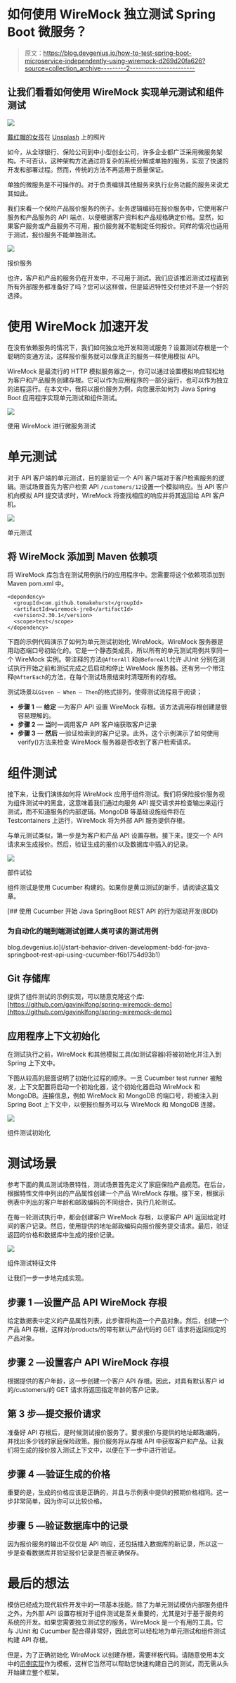# 如何使用 WireMock 独立测试 Spring Boot 微服务？

> 原文：<https://blog.devgenius.io/how-to-test-spring-boot-microservice-independently-using-wiremock-d269d20fa626?source=collection_archive---------2----------------------->

## 让我们看看如何使用 WireMock 实现单元测试和组件测试

![](img/530602c692daceedb7dfef08b1e3dec5.png)

[戴红帽的女孩](https://unsplash.com/@girlwithredhat?utm_source=unsplash&utm_medium=referral&utm_content=creditCopyText)在 [Unsplash](https://unsplash.com/t/technology?utm_source=unsplash&utm_medium=referral&utm_content=creditCopyText) 上的照片

如今，从全球银行、保险公司到中小型创业公司，许多企业都广泛采用微服务架构。不可否认，这种架构方法通过将复杂的系统分解成单独的服务，实现了快速的开发和部署过程。然而，传统的方法不再适用于质量保证。

单独的微服务是不可操作的。对于负责编排其他服务来执行业务功能的服务来说尤其如此。

我们来看一个保险产品报价服务的例子。业务逻辑编码在报价服务中，它使用客户服务和产品服务的 API 端点，以便根据客户资料和产品规格确定价格。显然，如果客户服务或产品服务不可用，报价服务就不能制定任何报价。同样的情况也适用于测试，报价服务不能单独测试。

![](img/2eddfad918dd00fd5124b19326db32a4.png)

报价服务

也许，客户和产品的服务仍在开发中，不可用于测试。我们应该推迟测试过程直到所有外部服务都准备好了吗？您可以这样做，但是延迟特性交付绝对不是一个好的选择。

# 使用 WireMock 加速开发

在没有依赖服务的情况下，我们如何独立地开发和测试服务？设置测试存根是一个聪明的变通方法，这样报价服务就可以像真正的服务一样使用模拟 API。

WireMock 是最流行的 HTTP 模拟服务器之一，你可以通过设置模拟响应轻松地为客户和产品服务创建存根。它可以作为应用程序的一部分运行，也可以作为独立的进程运行。在本文中，我将以报价服务为例，向您展示如何为 Java Spring Boot 应用程序实现单元测试和组件测试。

![](img/86fc5ac5357fd409c430b646da0aca97.png)

使用 WireMock 进行微服务测试

# 单元测试

对于 API 客户端的单元测试，目的是验证一个 API 客户端对于客户检索服务的逻辑。测试场景首先为客户检索 API `/customers/12`设置一个模拟响应。当 API 客户机向模拟 API 提交请求时，WireMock 将查找相应的响应并将其返回给 API 客户机。

![](img/79f2a7c96eec33c673b4b33b8c883c5c.png)

单元测试

## 将 WireMock 添加到 Maven 依赖项

将 WireMock 库包含在测试用例执行的应用程序中。您需要将这个依赖项添加到 Maven pom.xml 中。

```
<dependency>
  <groupId>com.github.tomakehurst</groupId>
  <artifactId>wiremock-jre8</artifactId>
  <version>2.30.1</version>
  <scope>test</scope>
</dependency>
```

下面的示例代码演示了如何为单元测试初始化 WireMock。WireMock 服务器是用动态端口号初始化的。它是一个静态类成员，所以所有的单元测试用例共享同一个 WireMock 实例。带注释的方法`@AfterAll` 和`@BeforeAll`允许 JUnit 分别在测试执行开始之前和测试完成之后启动和停止 WireMock 服务器。还有另一个带注释`@AfterEach`的方法，在每个测试场景结束时清理所有的存根。

测试场景以`Given — When — Then`的格式排列，使得测试流程易于阅读；

*   **步骤 1** — **给定** —为客户 API 设置 WireMock 存根。该方法调用存根创建是很容易理解的。
*   **步骤 2** — **当**时—调用客户 API 客户端获取客户记录
*   **步骤 3** — **然后** —验证检索到的客户记录。此外，这个示例演示了如何使用 verify()方法来检查 WireMock 服务器是否收到了客户检索请求。

# 组件测试

接下来，让我们演练如何将 WireMock 应用于组件测试。我们将保险报价服务视为组件测试中的黑盒，这意味着我们通过向服务 API 提交请求并检查输出来运行测试，而不知道服务的内部逻辑。MongoDB 等基础设施组件将在 Testcontainers 上运行，WireMock 将为外部 API 服务提供存根。

与单元测试类似，第一步是为客户和产品 API 设置存根。接下来，提交一个 API 请求来生成报价。然后，验证生成的报价以及数据库中插入的记录。

![](img/acf6ccbb4f8becbf427458c235cf5d65.png)

部件试验

组件测试是使用 Cucumber 构建的。如果你是黄瓜测试的新手，请阅读这篇文章。

[](/start-behavior-driven-development-bdd-for-java-springboot-rest-api-using-cucumber-f6b1754d93b1) [## 使用 Cucumber 开始 Java SpringBoot REST API 的行为驱动开发(BDD)

### 为自动化的端到端测试创建人类可读的测试用例

blog.devgenius.io](/start-behavior-driven-development-bdd-for-java-springboot-rest-api-using-cucumber-f6b1754d93b1) 

## **Git 存储库**

提供了组件测试的示例实现，可以随意克隆这个库:[https://github.com/gavinklfong/spring-wiremock-demo](https://github.com/gavinklfong/spring-wiremock-demo)

## 应用程序上下文初始化

在测试执行之前，WireMock 和其他模拟工具(如测试容器)将被初始化并注入到 Spring 上下文中。

下图从较高的层面说明了初始化过程的顺序。一旦 Cucumber test runner 被触发，上下文配置将启动一个初始化器，这个初始化器启动 WireMock 和 MongoDB。连接信息，例如 WireMock 和 MongoDB 的端口号，将被注入到 Spring Boot 上下文中，以便报价服务可以与 WireMock 和 MongoDB 连接。

![](img/df37f59bfccad36de53f32309b33d9f9.png)

组件测试初始化

# 测试场景

参考下面的黄瓜测试场景特性，测试场景首先定义了家庭保险产品规范。在后台，根据特性文件中列出的产品属性创建一个产品 WireMock 存根。接下来，根据示例表中列出的客户年龄和邮政编码的不同组合，执行几轮测试。

在每一轮测试执行中，都会创建客户 WireMock 存根，以便客户 API 返回给定时间的客户记录。然后，使用提供的地址邮政编码向报价服务提交请求。最后，验证返回的价格和数据库中生成的报价记录。

![](img/61b0b226d29221e240736a25411f5376.png)

组件测试特征文件

让我们一步一步地完成实现。

## 步骤 1 —设置产品 API WireMock 存根

给定数据表中定义的产品属性列表，此步骤将构造一个产品对象。然后，创建一个产品 API 存根，这样对/products/的带有默认产品代码的 GET 请求将返回指定的产品对象。

## 步骤 2 —设置客户 API WireMock 存根

根据提供的客户年龄，这一步创建一个客户 API 存根。因此，对具有默认客户 id 的/customers/的 GET 请求将返回指定年龄的客户记录。

## 第 3 步—提交报价请求

准备好 API 存根后，是时候测试报价服务了。要求报价与提供的地址邮政编码，并找出多少钱的家庭保险政策。报价服务将从存根 API 中获取客户和产品。让我们将生成的报价放入测试上下文中，以便在下一步中进行验证。

## 步骤 4 —验证生成的价格

重要的是，生成的价格应该是正确的，并且与示例表中提供的预期价格相同。这一步非常简单，因为你可以比较价格。

## 步骤 5 —验证数据库中的记录

因为报价服务的输出不仅仅是 API 响应，还包括插入数据库的新记录，所以这一步是查看数据库并验证报价记录是否被正确保存。

# 最后的想法

模仿已经成为现代软件开发中的一项基本技能。除了为单元测试模仿内部服务组件之外，为外部 API 设置存根对于组件测试是至关重要的，尤其是对于基于服务的系统的开发。如果您需要独立测试您的服务，WireMock 是一个有用的工具。它与 JUnit 和 Cucumber 配合得非常好，因此您可以轻松地为单元测试和组件测试构建 API 存根。

但是，为了正确初始化 WireMock 以创建存根，需要样板代码。请随意使用本文中的[示例实现](https://github.com/gavinklfong/spring-wiremock-demo)作为模板，这样它当然可以帮助您快速构建自己的测试，而无需从头开始建立整个框架。